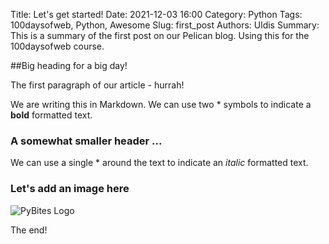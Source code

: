 Title: Let's get started!
Date: 2021-12-03 16:00
Category: Python
Tags: 100daysofweb, Python, Awesome
Slug: first_post
Authors: Uldis
Summary: This is a summary of the first post on our Pelican blog. Using this for the 100daysofweb course.

##Big heading for a big day!

The first paragraph of our article - hurrah!

We are writing this in Markdown. We can use two * symbols to indicate a **bold** formatted text.

### A somewhat smaller header ...

We can use a single * around the text to indicate an *italic* formatted text.


### Let's add an image here

![PyBites Logo]({static}/images/pb-logo.png)



The end!









